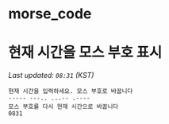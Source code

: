 # morse_code
# 현재 시간을 모스 부호 표시
<!-- MORSE_TIME_START -->
_Last updated: `08:31` (KST)_

```
현재 시간을 입력하세요. 모스 부호로 바꿉니다
----- ---.. ...-- .----
모스 부호를 다시 현재 시간으로 바꿉니다
0831
```
<!-- MORSE_TIME_END -->
